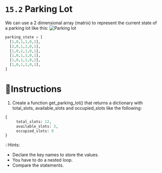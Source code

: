 # `15.2` Parking Lot

We can use a 2 dimensional array (matrix) to represent the current state of a parking lot like this:
![Parking lot](https://storage.googleapis.com/replit/images/1558366147943_71c41e2a3f01564b5bdba6618797af79.pn)

```py
parking_state = [
  [1,0,1,1,0,1],
  [2,0,1,1,0,1],
  [1,0,2,1,0,1],
  [1,0,1,1,0,1],
  [1,0,1,1,0,2],
  [1,0,1,1,0,1],
]
```

# 📝Instructions
1. Create a function get_parking_lot() that returns a dictionary
with total_slots, available_slots and occupied_slots like the following:

```python
{
     total_slots: 12,
     available_slots: 3,
     occupied_slots: 9
}
```

💡Hints:
- Declare the key names to store the values.
- You have to do a nested loop.
- Compare the statements.
